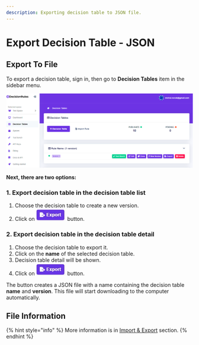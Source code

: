 ```yaml
---
description: Exporting decision table to JSON file.
---
```


# Export Decision Table - JSON

## Export To File

To export a decision table, sign in, then go to **Decision Tables** item in the sidebar menu.

![](../../.gitbook/assets/image%20%2868%29.png)

**Next, there are two options:**

### **1.** Export decision table in the decision table list

1. Choose the decision table to create a new version.
2. Click on ![](../../.gitbook/assets/screenshoteasy-5-.png) button.

### 2. Export decision table in the decision table detail

1. Choose the decision table to export it.
2. Click on the **name** of the selected decision table.
3. Decision table detail will be shown.
4. Click on ![](../../.gitbook/assets/screenshoteasy-5-.png) button.

The button creates a JSON file with a name containing the decision table **name** and **version**. This file will start downloading to the computer automatically.

## File Information

{% hint style="info" %}
More information is in [Import & Export](./) section.
{% endhint %}

